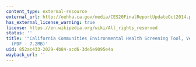 ```yaml
---
content_type: external-resource
external_url: http://oehha.ca.gov/media/CES20FinalReportUpdateOct2014.pdf
has_external_license_warning: true
license: https://en.wikipedia.org/wiki/All_rights_reserved
status: ''
title: '"California Communities Environmental Health Screening Tool, Version 2.0."
  (PDF - 7.2MB)'
uid: 852ac433-2029-4b84-acd6-3de5e9095e4a
wayback_url: ''
---
```

